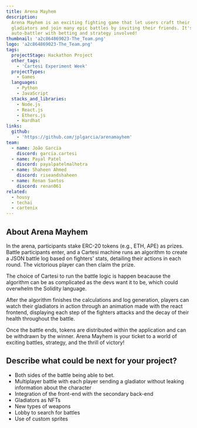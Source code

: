 ```yaml
---
title: Arena Mayhem
description:
  Arena Mayhem is an exciting fighting game that let users craft their own
  gladiators and join many epic battles by inviting their friends. It's an
  auto-battler with betting and strategy involved!
thumbnail: 'a2c864869023-The_Team.png'
logo: 'a2c864869023-The_Team.png'
tags:
  projectStage: Hackathon Project
  other_tags:
    - 'Cartesi Experiment Week'
  projectTypes:
    - Games
  languages:
    - Python
    - JavaScript
  stacks_and_libraries:
    - Node.js
    - React.js
    - Ethers.js
    - Hardhat
links:
  github:
    - 'https://github.com/jplgarcia/arenamayhem'
team:
  - name: João Garcia
    discord: garcia.cartesi
  - name: Payal Patel
    discord: payalpatelmalhotra
  - name: Shaheen Ahmed
    discord: riseandshaheen
  - name: Renan Santos
    discord: renan061
related:
  - housy
  - techai
  - cartenix
---
```


## About Arena Mayhem

In the arena, participants stake ERC-20 tokens (e.g., ETH, APE) as prizes.
Battle participants enter, and a Cartesi machine runs an algorithm to create a
JSON battle log based on fighters' stats, detailing their actions in each round.
The victorious player can then claim the prize.

The choice of Cartesi to run the battle logic is happen beacause the algorithm
can be as complicated as the devs want it to be, which could overwhelm the
Solidity language.

After the algorithm finishes the calculations and log generation, players can
watch their gladiators in action through an animation made with the react
frontend, displaying each step of the fighters attacks and the decay of their
health throughout the battle.

Once the battle ends, tokens are distributed within the application and can be
withdrawn by the winner. Arena Mayhem is your ticket to a world of exciting
battles, strategy, and the thrill of victory!

## Describe what could be next for your project?

- Both sides of the battle being able to bet.
- Multiplayer battle with each player sending a gladiator without leaking
  information about the character
- Integration of the front-end with the secondary back-end
- Gladiators as NFTs
- New types of weapons
- Lobby to search for battles
- Use of custom sprites
